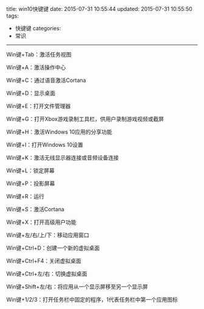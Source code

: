 title: win10快键键
date: 2015-07-31 10:55:44
updated: 2015-07-31 10:55:50
tags: 
- 快键键
categories:
- 常识
---


Win键+Tab：激活任务视图

Win键+A：激活操作中心

Win键+C：通过语音激活Cortana
<!--more-->
Win键+D：显示桌面

Win键+E：打开文件管理器

Win键+G：打开Xbox游戏录制工具栏，供用户录制游戏视频或截屏

Win键+H：激活Windows 10应用的分享功能

Win键+I：打开Windows 10设置

Win键+K：激活无线显示器连接或音频设备连接

Win键+L：锁定屏幕

Win键+P：投影屏幕

Win键+R：运行

Win键+S：激活Cortana

Win键+X：打开高级用户功能

Win键+左/右/上/下：移动应用窗口

Win键+Ctrl+D：创建一个新的虚拟桌面

Win键+Ctrl+F4：关闭虚拟桌面

Win键+Ctrl+左/右：切换虚拟桌面

Win键+Shift+左/右：将应用从一个显示屏移至另一个显示屏

Win键+1/2/3：打开任务栏中固定的程序，1代表任务栏中第一个应用图标
